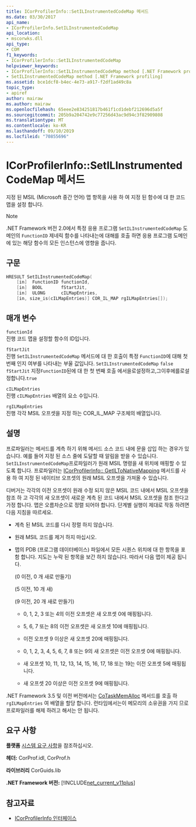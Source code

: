 ```yaml
---
title: ICorProfilerInfo::SetILInstrumentedCodeMap 메서드
ms.date: 03/30/2017
api_name:
- ICorProfilerInfo.SetILInstrumentedCodeMap
api_location:
- mscorwks.dll
api_type:
- COM
f1_keywords:
- ICorProfilerInfo::SetILInstrumentedCodeMap
helpviewer_keywords:
- ICorProfilerInfo::SetILInstrumentedCodeMap method [.NET Framework profiling]
- SetILInstrumentedCodeMap method [.NET Framework profiling]
ms.assetid: bce1dcf8-b4ec-4e73-a917-f2df1ad49c8a
topic_type:
- apiref
author: mairaw
ms.author: mairaw
ms.openlocfilehash: 65eee2e834251817b461f1cd1debf212696d5a5f
ms.sourcegitcommit: 205b9a204742e9c77256d43ac9d94c3f82909808
ms.translationtype: MT
ms.contentlocale: ko-KR
ms.lasthandoff: 09/10/2019
ms.locfileid: "70855696"
---
```

# <a name="icorprofilerinfosetilinstrumentedcodemap-method"></a>ICorProfilerInfo::SetILInstrumentedCodeMap 메서드

지정 된 MSIL (Microsoft 중간 언어) 맵 항목을 사용 하 여 지정 된 함수에 대 한 코드 맵을 설정 합니다.

> [!NOTE]
> .NET Framework 버전 2.0에서 특정 응용 프로그램 `SetILInstrumentedCodeMap` 도메인의 `FunctionID` 제네릭 함수를 나타내는에 대해를 호출 하면 응용 프로그램 도메인에 있는 해당 함수의 모든 인스턴스에 영향을 줍니다.

## <a name="syntax"></a>구문

```cpp
HRESULT SetILInstrumentedCodeMap(
    [in]  FunctionID functionId,
    [in]  BOOL       fStartJit,
    [in]  ULONG      cILMapEntries,
    [in, size_is(cILMapEntries)] COR_IL_MAP rgILMapEntries[]);
```

## <a name="parameters"></a>매개 변수

`functionId`\
진행 코드 맵을 설정할 함수의 ID입니다.

`fStartJit`\
진행 `SetILInstrumentedCodeMap` 메서드에 대 한 호출이 특정 `FunctionID`에 대해 첫 번째 인지 여부를 나타내는 부울 값입니다. `SetILInstrumentedCodeMap` `false` `fStartJit` 지정`FunctionID`된에 대 한 첫 번째 호출 에서을로설정하고,그이후에를로설정합니다.`true`

`cILMapEntries`\
진행 `cILMapEntries` 배열의 요소 수입니다.

`rgILMapEntries`\
진행 각각 MSIL 오프셋을 지정 하는 COR_IL_MAP 구조체의 배열입니다.

## <a name="remarks"></a>설명

프로파일러는 메서드를 계측 하기 위해 메서드 소스 코드 내에 문을 삽입 하는 경우가 있습니다. 예를 들어 지정 된 소스 줄에 도달할 때 알림을 받을 수 있습니다. `SetILInstrumentedCodeMap`프로파일러가 원래 MSIL 명령을 새 위치에 매핑할 수 있도록 합니다. 프로파일러는 [ICorProfilerInfo:: GetILToNativeMapping](../../../../docs/framework/unmanaged-api/profiling/icorprofilerinfo-getiltonativemapping-method.md) 메서드를 사용 하 여 지정 된 네이티브 오프셋의 원래 MSIL 오프셋을 가져올 수 있습니다.

디버거는 각각의 이전 오프셋이 원래 수정 되지 않은 MSIL 코드 내에서 MSIL 오프셋을 참조 하 고 각각의 새 오프셋이 새로운 계측 된 코드 내에서 MSIL 오프셋을 참조 한다고 가정 합니다. 맵은 오름차순으로 정렬 되어야 합니다. 단계별 실행이 제대로 작동 하려면 다음 지침을 따르세요.

- 계측 된 MSIL 코드를 다시 정렬 하지 않습니다.

- 원래 MSIL 코드를 제거 하지 마십시오.

- 맵의 PDB (프로그램 데이터베이스) 파일에서 모든 시퀀스 위치에 대 한 항목을 포함 합니다. 지도는 누락 된 항목을 보간 하지 않습니다. 따라서 다음 맵이 제공 됩니다.

  (0 이전, 0 개 새로 만들기)

  (5 이전, 10 개 새)

  (9 이전, 20 개 새로 만들기)

  - 0, 1, 2, 3 또는 4의 이전 오프셋은 새 오프셋 0에 매핑됩니다.

  - 5, 6, 7 또는 8의 이전 오프셋은 새 오프셋 10에 매핑됩니다.

  - 이전 오프셋 9 이상은 새 오프셋 20에 매핑됩니다.

  - 0, 1, 2, 3, 4, 5, 6, 7, 8 또는 9의 새 오프셋은 이전 오프셋 0에 매핑됩니다.

  - 새 오프셋 10, 11, 12, 13, 14, 15, 16, 17, 18 또는 19는 이전 오프셋 5에 매핑됩니다.

  - 새 오프셋 20 이상은 이전 오프셋 9에 매핑됩니다.

.NET Framework 3.5 및 이전 버전에서는 [CoTaskMemAlloc](/windows/desktop/api/combaseapi/nf-combaseapi-cotaskmemalloc) 메서드를 호출 하 `rgILMapEntries` 여 배열을 할당 합니다. 런타임에서는이 메모리의 소유권을 가지 므로 프로파일러를 해제 하려고 해서는 안 됩니다.

## <a name="requirements"></a>요구 사항

**플랫폼** [시스템 요구 사항](../../../../docs/framework/get-started/system-requirements.md)을 참조하십시오.

**헤더:** CorProf.idl, CorProf.h

**라이브러리** CorGuids.lib

**.NET Framework 버전:** [!INCLUDE[net_current_v11plus](../../../../includes/net-current-v11plus-md.md)]

## <a name="see-also"></a>참고자료

- [ICorProfilerInfo 인터페이스](../../../../docs/framework/unmanaged-api/profiling/icorprofilerinfo-interface.md)
